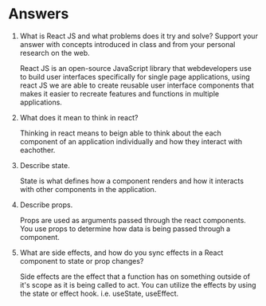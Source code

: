 # Answers

1. What is React JS and what problems does it try and solve? Support your answer with concepts introduced in class and from your personal research on the web.

    React JS is an open-source JavaScript library that webdevelopers use to build user interfaces specifically for single page applications, using react JS we are able to create reusable user interface components that makes it easier to recreate features and functions in multiple applications. 

1. What does it mean to think in react?

    Thinking in react means to beign able to think about the each component of an application individually and how they interact with eachother.    

1. Describe state.

    State is what defines how a component renders and how it interacts with other components in the application.

1. Describe props.

    Props are used as arguments passed through the react components. You use props to determine how data is being passed through a component.

1. What are side effects, and how do you sync effects in a React component to state or prop changes?

    Side effects are the effect that a function has on something outside of it's scope as it is being called to act. You can utilize the effects by using the state or effect hook. i.e. useState, useEffect.